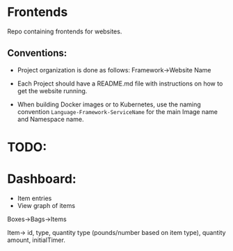 # Frontends
Repo containing frontends for websites.

## Conventions:
* Project organization is done as follows: Framework->Website Name

* Each Project should have a README.md file with instructions on how to get the website running.

* When building Docker images or to Kubernetes, use the naming convention `Language-Framework-ServiceName` for the main Image name and Namespace name.

# TODO:
# Dashboard:
- Item entries
- View graph of items

Boxes->Bags->Items

Item-> id, type, quantity type (pounds/number based on item type), quantity amount, initialTimer.

